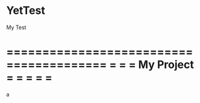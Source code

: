 # YetTest
My Test


========================================
=                                      =
=               My Project             =
=                                      =
=                                      =
========================================
a
